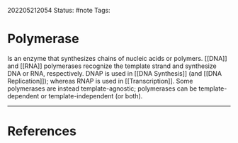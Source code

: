 202205212054
Status: #note
Tags:

# Polymerase
Is an enzyme that synthesizes chains of nucleic acids or polymers.
[[DNA]] and [[RNA]] polymerases recognize the template strand and synthesize DNA or RNA, respectively. DNAP is used in [[DNA Synthesis]] (and [[DNA Replication]]); whereas RNAP is used in [[Transcription]].
Some polymerases are instead template-agnostic; polymerases can be template-dependent or template-independent (or both).



---
# References
